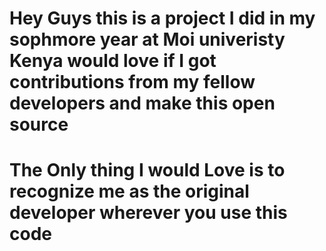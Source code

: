 # Hey Guys this is a project I did in my sophmore year at Moi univeristy Kenya would love if I got contributions from my fellow developers and make this open source 

# The Only thing I would Love is to recognize me  as the original developer wherever you use this code 
